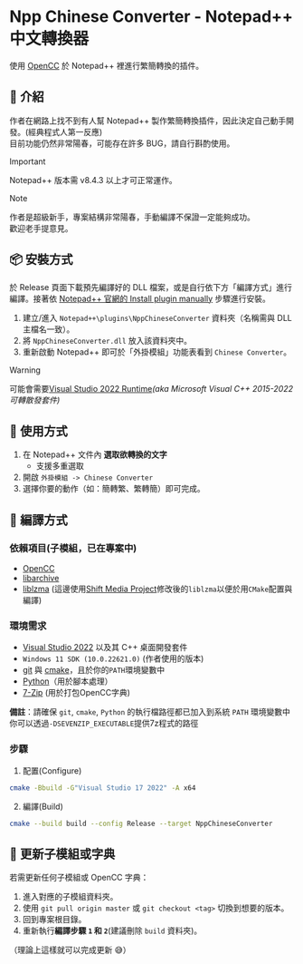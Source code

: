# Npp Chinese Converter - Notepad++ 中文轉換器

使用 [OpenCC](https://github.com/BYVoid/OpenCC) 於 Notepad++ 裡進行繁簡轉換的插件。


## 📖 介紹

作者在網路上找不到有人幫 Notepad++ 製作繁簡轉換插件，因此決定自己動手開發。(經典程式人第一反應)  
目前功能仍然非常陽春，可能存在許多 BUG，請自行斟酌使用。

> [!IMPORTANT]  
> Notepad++ 版本需 v8.4.3 以上才可正常運作。  

> [!NOTE]  
> 作者是超級新手，專案結構非常陽春，手動編譯不保證一定能夠成功。  
> 歡迎老手提意見。

## 📦 安裝方式

於 Release 頁面下載預先編譯好的 DLL 檔案，或是自行依下方「編譯方式」進行編譯。接著依 [Notepad++ 官網的 Install plugin manually](https://npp-user-manual.org/docs/plugins/#install-plugin-manually) 步驟進行安裝。

1. 建立/進入 `Notepad++\plugins\NppChineseConverter` 資料夾（名稱需與 DLL 主檔名一致）。
2. 將 `NppChineseConverter.dll` 放入該資料夾中。
3. 重新啟動 Notepad++ 即可於「外掛模組」功能表看到 `Chinese Converter`。

> [!WARNING]  
> 可能會需要[Visual Studio 2022 Runtime](https://learn.microsoft.com/zh-tw/cpp/windows/latest-supported-vc-redist?view=msvc-170#visual-studio-2015-2022)*(aka Microsoft Visual C++ 2015-2022 可轉散發套件)*


## 🚀 使用方式

1. 在 Notepad++ 文件內 **選取欲轉換的文字**  
   - 支援多重選取
2. 開啟 `外掛模組 -> Chinese Converter`  
3. 選擇你要的動作（如：簡轉繁、繁轉簡）即可完成。  

## 🔨 編譯方式

### 依賴項目(子模組，已在專案中)
- [OpenCC](https://github.com/BYVoid/OpenCC)
- [libarchive](https://github.com/libarchive/libarchive)
- [liblzma](https://github.com/ShiftMediaProject/liblzma) (這邊使用[Shift Media Project](https://github.com/ShiftMediaProject)修改後的`liblzma`以便於用`CMake`配置與編譯)

### 環境需求
- [Visual Studio 2022](https://visualstudio.microsoft.com/) 以及其 C++ 桌面開發套件
- `Windows 11 SDK (10.0.22621.0)` (作者使用的版本)  
- [git](https://git-scm.com/downloads/win) 與 [cmake](https://cmake.org/)，且於你的`PATH`環境變數中
- [Python](https://www.python.org/)（用於腳本處理）
- [7-Zip](https://www.7-zip.org/) (用於打包OpenCC字典)

**備註**：請確保 `git`, `cmake`, `Python` 的執行檔路徑都已加入到系統 `PATH` 環境變數中  
你可以透過`-DSEVENZIP_EXECUTABLE`提供7z程式的路徑

### 步驟
1. 配置(Configure)  
```bash
cmake -Bbuild -G"Visual Studio 17 2022" -A x64
```
2. 編譯(Build)
```bash
cmake --build build --config Release --target NppChineseConverter
```

## 🔄 更新子模組或字典
若需更新任何子模組或 OpenCC 字典：
  1. 進入對應的子模組資料夾。
  2. 使用 `git pull origin master` 或 `git checkout <tag>` 切換到想要的版本。
  3. 回到專案根目錄。
  4. 重新執行**編譯步驟 `1` 和 `2`**(建議刪除 `build` 資料夾)。  
  
  （理論上這樣就可以完成更新 😅）
